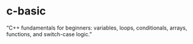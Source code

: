 # c-basic
“C++ fundamentals for beginners: variables, loops, conditionals, arrays, functions, and switch-case logic.”
